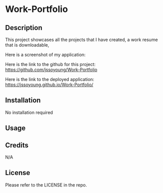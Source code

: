 # Work-Portfolio

## Description

This project showcases all the projects that I have created, a work resume that is downloadable, 

Here is a screenshot of my application: 

Here is the link to the github for this project: https://github.com/jssoyoung/Work-Portfolio

Here is the link to the deployed application: https://jssoyoung.github.io/Work-Portfolio/

## Installation

No installation required

## Usage



## Credits

N/A

## License

Please refer to the LICENSE in the repo.
